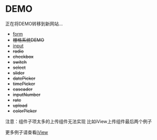 # DEMO
正在将DEMO转移到新网站...

* [form](https://jsrun.net/yJXKp/edit)
* ~~栅格系统DEMO~~
* [input](https://jsrun.net/qxXKp/edit)
* ~~radio~~
* ~~checkbox~~
* ~~switch~~
* ~~select~~
* ~~slider~~
* ~~datePicker~~
* ~~timePicker~~
* ~~cascader~~
* ~~inputNumber~~
* ~~rate~~
* ~~upload~~
* ~~colorPicker~~


注意：组件子项太多的上传组件无法实现 比如iView上传组件最后两个例子

更多例子请查看[iView](https://www.iviewui.com/components/input)
